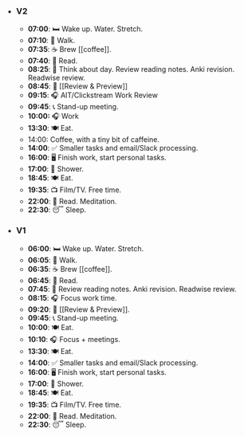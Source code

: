 - ### V2
	- **07:00**: 🛏️ Wake up. Water. Stretch.
	- **07:10**: 🥾 Walk.
	- **07:35**: ☕️ Brew [[coffee]].
	- **07:40**: 📖 Read.
	- **08:25**: 📝 Think about day. Review reading notes. Anki revision. Readwise review.
	- **08:45**: 📑 [[Review & Preview]]
	- **09:15**: 🎧 AIT/Clickstream Work Review
	- **09:45**: 📞 Stand-up meeting.
	- **10:00:** 🎧 Work
	- **13:30**: 🍽️ Eat.
	- 14:00: Coffee, with a tiny bit of caffeine.
	- **14:00**: ✅ Smaller tasks and email/Slack processing.
	- **16:00**: 🖥️ Finish work, start personal tasks.
	- **17:00**: 🚿 Shower.
	- **18:45**: 🍽️ Eat.
	- **19:35**: 📺 Film/TV. Free time.
	- **22:00**: 📖 Read. Meditation.
	- **22:30**: 😴 Sleep.
- ### V1
	- **06:00**: 🛏️ Wake up. Water. Stretch.
	- **06:05**: 🥾 Walk.
	- **06:35**: ☕️ Brew [[coffee]].
	- **06:45**: 📖 Read.
	- **07:45**: 📝 Review reading notes. Anki revision. Readwise review.
	- **08:15**: 🎧 Focus work time.
	- **09:20**: 📑 [[Review & Preview]].
	- **09:45**: 📞 Stand-up meeting.
	- **10:00**: 🍽️ Eat.
	- **10:10**: 🎧 Focus + meetings.
	- **13:30**: 🍽️ Eat.
	- **14:00**: ✅ Smaller tasks and email/Slack processing.
	- **16:00**: 🖥️ Finish work, start personal tasks.
	- **17:00**: 🚿 Shower.
	- **18:45**: 🍽️ Eat.
	- **19:35**: 📺 Film/TV. Free time.
	- **22:00**: 📖 Read. Meditation.
	- **22:30**: 😴 Sleep.